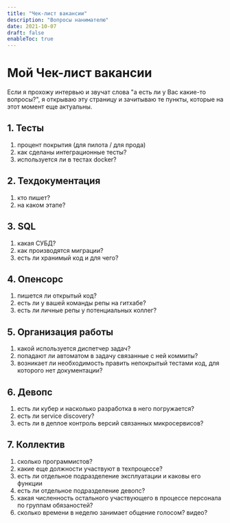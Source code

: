```yaml
---
title: "Чек-лист вакансии"
description: "Вопросы нанимателю"
date: 2021-10-07
draft: false
enableToc: true
---
```


# Мой Чек-лист вакансии

Если я прохожу интервью и звучат слова "а есть ли у Вас какие-то вопросы?", я открываю эту страницу и зачитываю те пункты, которые на этот момент еще актуальны.

## 1. Тесты

1. процент покрытия (для пилота / для прода)
2. как сделаны интеграционные тесты?
3. используется ли в тестах docker?

## 2. Техдокументация

1. кто пишет?
2. на каком этапе?

## 3. SQL

1. какая СУБД?
2. как производятся миграции?
3. есть ли хранимый код и для чего?

## 4. Опенсорс

1. пишется ли открытый код?
2. есть ли у вашей команды репы на гитхабе?
3. есть ли личные репы у потенциальных коллег?

## 5. Организация работы

1. какой используется диспетчер задач?
2. попадают ли автоматом в задачу связанные с ней коммиты?
3. возникает ли необходимость править непокрытый тестами код, для которого нет документации?

## 6. Девопс

1. есть ли кубер и насколько разработка в него погружается?
2. есть ли service discovery?
3. есть ли в деплое контроль версий связанных микросервисов?

## 7. Коллектив

1. сколько программистов?
2. какие еще должности участвуют в техпроцессе?
3. есть ли отдельное подразделение эксплуатации и каковы его функции
4. есть ли отдельное подразделение девопс?
5. какая численность остального участвующего в процессе персонала по группам обязаностей?
6. сколько времени в неделю занимает общение голосом? видео?
